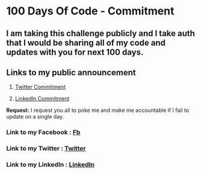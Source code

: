 # 100 Days Of Code - Commitment

## I am taking this challenge publicly and I take auth that I would be sharing all of my code and updates with you for next 100 days.

## Links to my public announcement 
1. [Twitter Commitment](https://twitter.com/chetanhere/status/1013393655296610304)

2. [LinkedIn Commitment](https://www.linkedin.com/feed/update/urn:li:activity:6419136040908492800)

**Request:** I request you all to poke me and make me accountable if I fail to update on a single day.

### **Link to my Facebook :** [Fb](https://www.facebook.com/rajatchoudhary09)
### **Link to my Twitter :** [Twitter](https://twitter.com/RajatCh28194994)
### **Link to my LinkedIn :** [LinkedIn](https://www.linkedin.com/in/rajat-choudhary-985ab7125)
